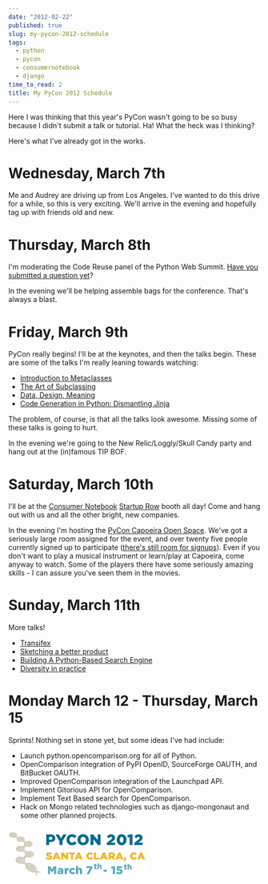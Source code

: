 ```yaml
---
date: "2012-02-22"
published: true
slug: my-pycon-2012-schedule
tags:
  - python
  - pycon
  - consumernotebook
  - django
time_to_read: 2
title: My PyCon 2012 Schedule
---
```


Here I was thinking that this year's PyCon wasn't going to be so busy
because I didn't submit a talk or tutorial. Ha! What the heck was I
thinking?

Here's what I've already got in the works.

# Wednesday, March 7th

Me and Audrey are driving up from Los Angeles. I've wanted to do this
drive for a while, so this is very exciting. We'll arrive in the
evening and hopefully tag up with friends old and new.

# Thursday, March 8th

I'm moderating the Code Reuse panel of the Python Web Summit. [Have you
submitted a question
yet](https://www.google.com/moderator/#15/e=1c9a94&t=1c9a94.43)?

In the evening we'll be helping assemble bags for the conference.
That's always a blast.

# Friday, March 9th

PyCon really begins! I'll be at the keynotes, and then the talks begin.
These are some of the talks I'm really leaning towards watching:

- [Introduction to
  Metaclasses](https://us.pycon.org/2012/schedule/presentation/64/)
- [The Art of
  Subclassing](https://us.pycon.org/2012/schedule/presentation/399/)
- [Data, Design,
  Meaning](https://us.pycon.org/2012/schedule/presentation/249/)
- [Code Generation in Python: Dismantling
  Jinja](https://us.pycon.org/2012/schedule/presentation/246/)

The problem, of course, is that all the talks look awesome. Missing some
of these talks is going to hurt.

In the evening we're going to the New Relic/Loggly/Skull Candy party
and hang out at the (in)famous TIP BOF.

# Saturday, March 10th

I'll be at the [Consumer Notebook](https://consumernotebook.com)
[Startup
Row](https://pycon.blogspot.com/2012/02/startup-row-winners-for-pycon-2012.html)
booth all day! Come and hang out with us and all the other bright, new
companies.

In the evening I'm hosting the [PyCon Capoeira Open
Space](https://us.pycon.org/2012/community/openspaces/capoeira/). We've
got a seriously large room assigned for the event, and over twenty five
people currently signed up to participate ([there's still room for
signups](https://bit.ly/pycon-capoeira)). Even if you don't want to play
a musical instrument or learn/play at Capoeira, come anyway to watch.
Some of the players there have some seriously amazing skills - I can
assure you've seen them in the movies.

# Sunday, March 11th

More talks!

- [Transifex](https://us.pycon.org/2012/schedule/presentation/482/)
- [Sketching a better
  product](https://us.pycon.org/2012/schedule/presentation/301/)
- [Building A Python-Based Search
  Engine](https://us.pycon.org/2012/schedule/presentation/66/)
- [Diversity in
  practice](https://us.pycon.org/2012/schedule/presentation/168/)

# Monday March 12 - Thursday, March 15

Sprints! Nothing set in stone yet, but some ideas I've had include:

- Launch python.opencomparison.org for all of Python.
- OpenComparison integration of PyPI OpenID, SourceForge OAUTH, and
  BitBucket OAUTH.
- Improved OpenComparison integration of the Launchpad API.
- Implement Gitorious API for OpenComparison.
- Implement Text Based search for OpenComparison.
- Hack on Mongo related technologies such as django-mongonaut and some
  other planned projects.

![PyCon 2012 Logo](/public/images/pycon2012.png)
